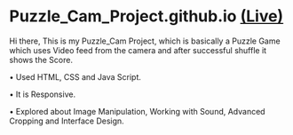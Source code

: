 # Puzzle_Cam_Project.github.io [(Live)](https://rajakunalpandit1.github.io/Puzzle_Cam_Project.github.io/)

Hi there, This is my Puzzle_Cam Project, which is basically a Puzzle Game which uses Video feed from the camera and after successful shuffle it shows the Score.

• Used HTML, CSS and Java Script.

• It is Responsive.

• Explored about Image Manipulation, Working with Sound, Advanced Cropping and Interface Design.

